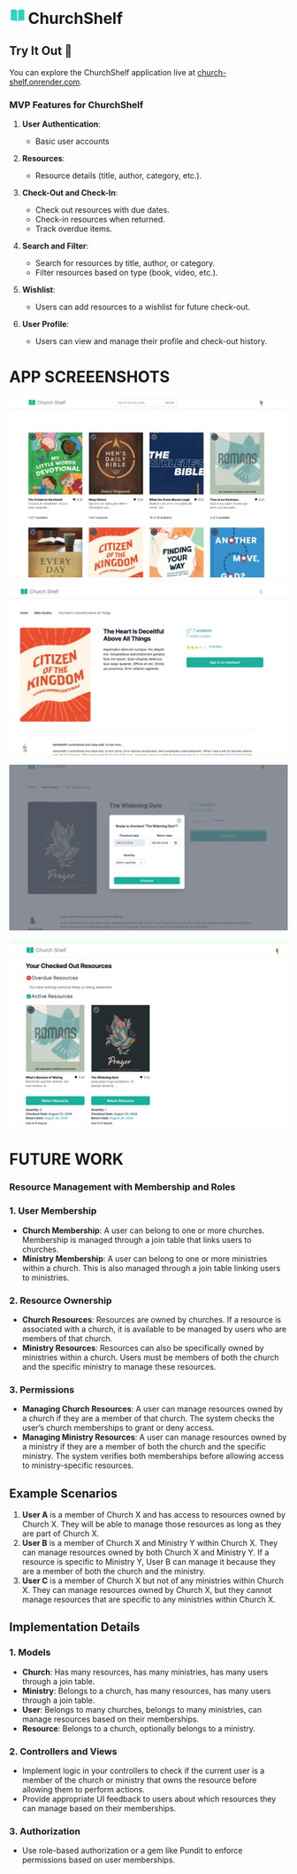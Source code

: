 <svg xmlns="http://www.w3.org/2000/svg" viewBox="0 0 24 24" fill="#2DD4BF" style="height: 30px; display: inline;">
   <path d="M11.25 4.533A9.707 9.707 0 0 0 6 3a9.735 9.735 0 0 0-3.25.555.75.75 0 0 0-.5.707v14.25a.75.75 0 0 0 1 .707A8.237 8.237 0 0 1 6 18.75c1.995 0 3.823.707 5.25 1.886V4.533ZM12.75 20.636A8.214 8.214 0 0 1 18 18.75c.966 0 1.89.166 2.75.47a.75.75 0 0 0 1-.708V4.262a.75.75 0 0 0-.5-.707A9.735 9.735 0 0 0 18 3a9.707 9.707 0 0 0-5.25 1.533v16.103Z" />
</svg>  <h1 style="display: inline; margin-bottom: 10px;">ChurchShelf</h1>

## Try It Out 🎉

You can explore the ChurchShelf application live at [church-shelf.onrender.com](https://church-shelf.onrender.com).

### MVP Features for ChurchShelf

1. **User Authentication**:

   - Basic user accounts

2. **Resources**:

   - Resource details (title, author, category, etc.).

3. **Check-Out and Check-In**:

   - Check out resources with due dates.
   - Check-in resources when returned.
   - Track overdue items.

4. **Search and Filter**:

   - Search for resources by title, author, or category.
   - Filter resources based on type (book, video, etc.).

5. **Wishlist**:

   - Users can add resources to a wishlist for future check-out.

6. **User Profile**:

   - Users can view and manage their profile and check-out history.

# APP SCREEENSHOTS

![home](images/home.png)

![resource](images/resource.png)

![checkout_action](images/checkout_action.png)

![checkout](images/checkout.png)

# FUTURE WORK

### Resource Management with Membership and Roles

### 1. User Membership

- **Church Membership**: A user can belong to one or more churches. Membership is managed through a join table that links users to churches.
- **Ministry Membership**: A user can belong to one or more ministries within a church. This is also managed through a join table linking users to ministries.

### 2. Resource Ownership

- **Church Resources**: Resources are owned by churches. If a resource is associated with a church, it is available to be managed by users who are members of that church.
- **Ministry Resources**: Resources can also be specifically owned by ministries within a church. Users must be members of both the church and the specific ministry to manage these resources.

### 3. Permissions

- **Managing Church Resources**: A user can manage resources owned by a church if they are a member of that church. The system checks the user’s church memberships to grant or deny access.
- **Managing Ministry Resources**: A user can manage resources owned by a ministry if they are a member of both the church and the specific ministry. The system verifies both memberships before allowing access to ministry-specific resources.

## Example Scenarios

1. **User A** is a member of Church X and has access to resources owned by Church X. They will be able to manage those resources as long as they are part of Church X.
2. **User B** is a member of Church X and Ministry Y within Church X. They can manage resources owned by both Church X and Ministry Y. If a resource is specific to Ministry Y, User B can manage it because they are a member of both the church and the ministry.
3. **User C** is a member of Church X but not of any ministries within Church X. They can manage resources owned by Church X, but they cannot manage resources that are specific to any ministries within Church X.

## Implementation Details

### 1. Models

- **Church**: Has many resources, has many ministries, has many users through a join table.
- **Ministry**: Belongs to a church, has many resources, has many users through a join table.
- **User**: Belongs to many churches, belongs to many ministries, can manage resources based on their memberships.
- **Resource**: Belongs to a church, optionally belongs to a ministry.

### 2. Controllers and Views

- Implement logic in your controllers to check if the current user is a member of the church or ministry that owns the resource before allowing them to perform actions.
- Provide appropriate UI feedback to users about which resources they can manage based on their memberships.

### 3. Authorization

- Use role-based authorization or a gem like Pundit to enforce permissions based on user memberships.
